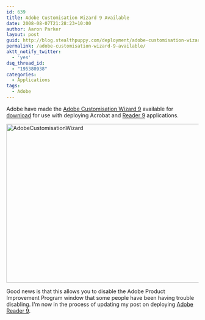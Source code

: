 ```yaml
---
id: 639
title: Adobe Customisation Wizard 9 Available
date: 2008-08-07T21:28:23+10:00
author: Aaron Parker
layout: post
guid: http://blog.stealthpuppy.com/deployment/adobe-customisation-wizard-9-available
permalink: /adobe-customisation-wizard-9-available/
aktt_notify_twitter:
  - 'yes'
dsq_thread_id:
  - "195380938"
categories:
  - Applications
tags:
  - Adobe
---
```

Adobe have made the [Adobe Customisation Wizard 9](http://www.adobe.com/support/downloads/detail.jsp?ftpID=3993) available for [download](http://ardownload.adobe.com/pub/adobe/acrobat/win/9.x/9.0/misc/CustWiz90_en_US.exe) for use with deploying Acrobat and [Reader 9]({{site.baseurl}}/deployment/deploying-adobe-reader-9-for-windows) applications.

<img style="border-right: 0px; border-top: 0px; border-left: 0px; border-bottom: 0px" height="416" alt="AdobeCustomisationWizard" src="{{site.baseurl}}.com/media/2008/08/adobecustomisationwizard.png" width="595" border="0" /> 

Good news is that this allows you to disable the Adobe Product Improvement Program window that some people have been having trouble disabling. I'm now in the process of updating my post on deploying [Adobe Reader 9]({{site.baseurl}}/deployment/deploying-adobe-reader-9-for-windows).
